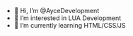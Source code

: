 - 👋 Hi, I’m @AyceDevelopment
- 👀 I’m interested in LUA Development
- 🌱 I’m currently learning HTML/CSS/JS
